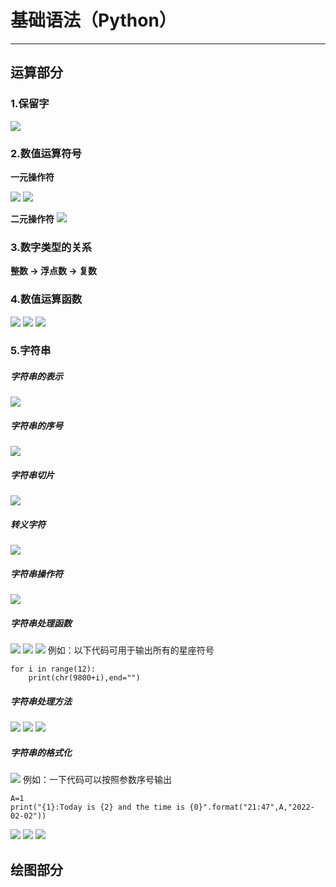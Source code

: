  # 基础语法（Python）
---

 ## **运算部分**
 ### 1.保留字
 ![](image/2022-02-01-21-29-53.png)

 ### 2.数值运算符号
 **一元操作符**

 ![](image/2022-02-01-19-49-30.png)
 ![](image/2022-02-01-21-33-43.png)

 **二元操作符**
 ![](image/2022-02-01-21-34-32.png)

 ### 3.数字类型的关系

 **整数 -> 浮点数 -> 复数**

 ### 4.数值运算函数

![](image/2022-02-01-21-37-10.png)
![](image/2022-02-01-21-39-33.png)
![](image/2022-02-01-21-40-26.png)

### 5.字符串
##### 字符串的表示
![](image/2022-02-01-22-26-09.png)
##### 字符串的序号
![](image/2022-02-01-22-26-51.png)
##### 字符串切片
![](image/2022-02-01-22-28-10.png)
##### 转义字符
![](image/2022-02-01-22-29-06.png)
##### 字符串操作符
![](image/2022-02-01-22-30-23.png)
##### 字符串处理函数
![](image/2022-02-01-22-37-10.png)
![](image/2022-02-01-22-41-01.png)
![](image/2022-02-01-22-41-14.png)
例如：以下代码可用于输出所有的星座符号
```python{class=line-numbers cmd=true}
for i in range(12):
    print(chr(9800+i),end="")
```
##### 字符串处理方法
![](image/2022-02-02-11-09-00.png)
![](image/2022-02-02-11-10-01.png)
![](image/2022-02-02-11-10-59.png)
##### 字符串的格式化
![](image/2022-02-02-21-45-19.png)
例如：一下代码可以按照参数序号输出
```python{class=line-numbers cmd=true}
A=1
print("{1}:Today is {2} and the time is {0}".format("21:47",A,"2022-02-02"))
```
![](image/2022-02-02-21-51-52.png)
![](image/2022-02-02-21-54-24.png)
![](image/2022-02-02-21-53-16.png)

 ## 绘图部分
